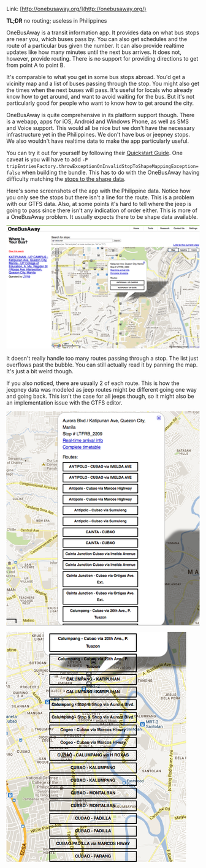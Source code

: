<!-- 
.. link: 
.. description: 
.. tags: philippine-transit-app, programming
.. date: 2013/07/09 01:53:59
.. title: One Bus (or maybe Jeep) Away
.. slug: one-bus-or-maybe-jeep-away
-->

Link: [http://onebusaway.org/](http://onebusaway.org/)

**TL;DR** no routing; useless in Philippines

OneBusAway is a transit information app. It provides data on what bus stops are near you, which buses pass by. You can also get schedules and the route of a particular bus given the number. It can also provide realtime updates like how many minutes until the next bus arrives. It does not, however, provide routing. There is no support for providing directions to get from point A to point B.

It's comparable to what you get in some bus stops abroad. You'd get a vicinity map and a list of buses passing through the stop. You might also get the times when the next buses will pass. It's useful for locals who already know how to get around, and want to avoid waiting for the bus. But it's not particularly good for people who want to know how to get around the city.

OneBusAway is quite comprehensive in its platform support though. There is a webapp, apps for iOS, Android and Windows Phone, as well as SMS and Voice support. This would all be nice but we don't have the necessary infrastructure yet in the Philippines. We don't have bus or jeepney stops. We also wouldn't have realtime data to make the app particularly useful.

You can try it out for yourself by following their [Quickstart Guide](https://github.com/OneBusAway/onebusaway-application-modules/wiki/OneBusAway-Quickstart-Guide). One caveat is you will have to add `-P tripEntriesFactory.throwExceptionOnInvalidStopToShapeMappingException=false` when building the bundle. This has to do with the OneBusAway having difficulty matching the [stops to the shape data](https://github.com/OneBusAway/onebusaway-application-modules/wiki/Stop-to-Shape-Matching).

Here's some screenshots of the app with the Philippine data. Notice how you only see the stops but there isn't a line for the route. This is a problem with our GTFS data. Also, at some points it's hard to tell where the jeep is going to pass since there isn't any indication of order either. This is more of a OneBusAway problem. It usually expects there to be shape data available.

[![OneBusAway](../galleries/transit/onebusaway1.png "All the stops along Katipunan Avenue are named Katipunan Avenue.")](../galleries/transit/onebusaway1.png)

It doesn't really handle too many routes passing through a stop. The list just overflows past the bubble. You can still actually read it by panning the map. It's just a bit weird though.

If you also noticed, there are usually 2 of each route. This is how the jeepney data was modeled as jeep routes might be different going one way and going back. This isn't the case for all jeeps though, so it might also be an implementation issue with the GTFS editor.

[![OneBusAway](../galleries/transit/onebusaway2.png)](../galleries/transit/onebusaway2.png)

[![OneBusAway](../galleries/transit/onebusaway3.png)](../galleries/transit/onebusaway3.png)
